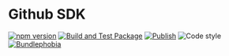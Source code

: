 # Github SDK

[![npm version](https://img.shields.io/npm/v/@nexys/github-sdk.svg)](https://www.npmjs.com/package/@nexys/github-sdk)
[![Build and Test Package](https://github.com/nexys-system/github-sdk/actions/workflows/test.yml/badge.svg)](https://github.com/nexys-system/github-sdk/actions/workflows/test.yml)
[![Publish](https://github.com/nexys-system/github-sdk/actions/workflows/publish.yml/badge.svg)](https://github.com/nexys-system/github-sdk/actions/workflows/publish.yml)
![Code style](https://img.shields.io/badge/code_style-prettier-ff69b4.svg)
[![Bundlephobia](https://badgen.net/bundlephobia/min/@nexys/github-sdk)](https://bundlephobia.com/result?p=@nexys/github-sdk)
